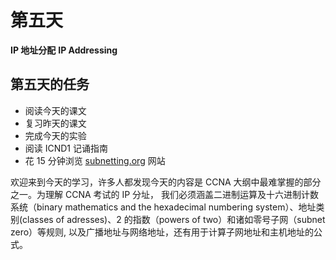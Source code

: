 # 第五天

__IP 地址分配__
__IP Addressing__

## 第五天的任务

* 阅读今天的课文
* 复习昨天的课文
* 完成今天的实验
* 阅读 ICND1 记诵指南
* 花 15 分钟浏览 [subnetting.org](http://subnetting.org/) 网站

欢迎来到今天的学习，许多人都发现今天的内容是 CCNA 大纲中最难掌握的部分之一。为理解 CCNA 考试的 IP 分址， 我们必须涵盖二进制运算及十六进制计数系统（binary mathematics and the hexadecimal numbering system）、地址类别(classes of adresses)、2 的指数（powers of two）和诸如零号子网（subnet zero）等规则, 以及广播地址与网络地址，还有用于计算子网地址和主机地址的公式。

 
